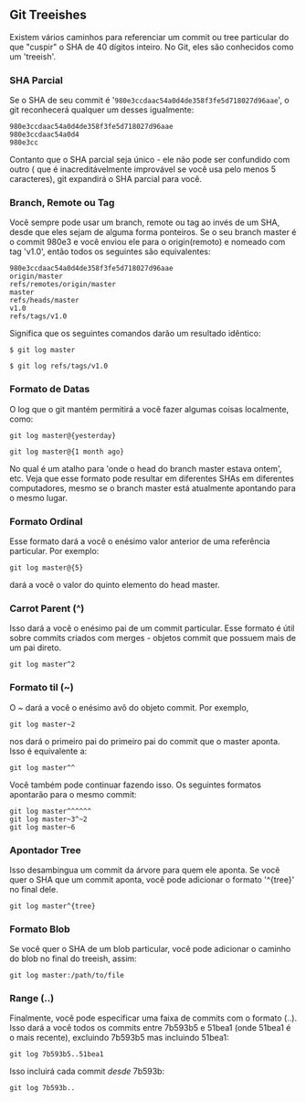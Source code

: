 ﻿## Git Treeishes ##

Existem vários caminhos para referenciar um commit ou tree particular do que
"cuspir" o SHA de 40 dígitos inteiro. No Git, eles são conhecidos como um
'treeish'.

### SHA Parcial ###

Se o SHA de seu commit é '<code>980e3ccdaac54a0d4de358f3fe5d718027d96aae</code>',
o git reconhecerá qualquer um desses igualmente:

	980e3ccdaac54a0d4de358f3fe5d718027d96aae
	980e3ccdaac54a0d4
	980e3cc

Contanto que o SHA parcial seja único - ele não pode ser confundido com outro
( que é inacreditávelmente improvável se você usa pelo menos 5 caracteres), git
expandirá o SHA parcial para você.

### Branch, Remote ou Tag ###

Você sempre pode usar um branch, remote ou tag ao invés de um SHA, desde que
eles sejam de alguma forma ponteiros. Se o seu branch master é o commit
980e3 e você enviou ele para o origin(remoto) e nomeado com tag 'v1.0', então
todos os seguintes são equivalentes:

	980e3ccdaac54a0d4de358f3fe5d718027d96aae
	origin/master
	refs/remotes/origin/master
	master
	refs/heads/master
	v1.0
	refs/tags/v1.0

Significa que os seguintes comandos darão um resultado idêntico:

	$ git log master

	$ git log refs/tags/v1.0


### Formato de Datas ###

O log que o git mantém permitirá a você fazer algumas coisas localmente, como:

	git log master@{yesterday}

	git log master@{1 month ago}

No qual é um atalho para 'onde o head do branch master estava ontem', etc.
Veja que esse formato pode resultar em diferentes SHAs em diferentes
computadores, mesmo se o branch master está atualmente apontando para o
mesmo lugar.


### Formato Ordinal ###

Esse formato dará a você o enésimo valor anterior de uma referência particular.
Por exemplo:

	git log master@{5}

dará a você o valor do quinto elemento do head master.



### Carrot Parent (^) ###

Isso dará a você o enésimo pai de um commit particular. Esse formato é útil
sobre commits criados com merges - objetos commit que possuem mais de um pai
direto.

	git log master^2


### Formato til (~) ###

O ~ dará a você o enésimo avô do objeto commit. Por exemplo,

	git log master~2

nos dará o primeiro pai do primeiro pai do commit que o master aponta. Isso é
equivalente a:

	git log master^^

Você também pode continuar fazendo isso. Os seguintes formatos apontarão para o
mesmo commit:

	git log master^^^^^^
	git log master~3^~2
	git log master~6

### Apontador Tree ###

Isso desambingua um commit da árvore para quem ele aponta. Se você quer o
SHA que um commit aponta, você pode adicionar o formato '^{tree}' no final dele.

	git log master^{tree}

### Formato Blob ###

Se você quer o SHA de um blob particular, você pode adicionar o caminho do blob
no final do treeish, assim:

	git log master:/path/to/file

### Range (..) ###

Finalmente, você pode especificar uma faixa de commits com o formato (..).
Isso dará a você todos os commits entre 7b593b5 e 51bea1 (onde 51bea1 é o
mais recente), excluindo 7b593b5 mas incluindo 51bea1:

	git log 7b593b5..51bea1

Isso incluirá cada commit *desde* 7b593b:

	git log 7b593b..

